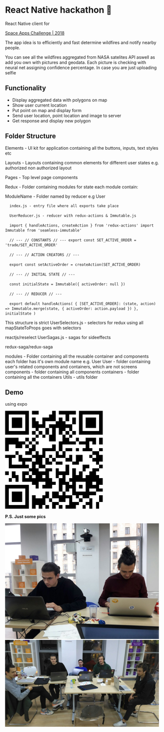 # React Native hackathon 🚀

React Native client for 

[Space Apps Challenge | 2018](https://2018.spaceappschallenge.org/)

The app idea is to efficiently and fast determine wildfires and notify nearby people.

You can see all the wildfires aggregated from NASA satelites API aswell as add you own with pictures and geodata. Each picture is checking with neural net assigning confidence percentage. In case you are just uploading selfie 

## Functionality

- Display aggregated data with polygons on map
- Show user current location
- Put point on map and display form
- Send user location, point location and image to server
- Get response and display new polygon

## Folder Structure

Elements - UI kit for application containing all the buttons, inputs, text styles etc

Layouts - Layouts containing common elements for different user states e.g. authorized non authorized layout

Pages - Top level page components

Redux - Folder containing modules for state each module contain:

  ModuleName - Folder named by reducer e.g User

      index.js - entry file where all exports take place

      UserReducer.js - reducer with redux-actions & Immutable.js

      import { handleActions, createAction } from 'redux-actions' import Immutable from 'seamless-immutable'

      // --- // CONSTANTS // --- export const SET_ACTIVE_ORDER = 'trade/SET_ACTIVE_ORDER'

      // --- // ACTION CREATORS // ---

      export const setActiveOrder = createAction(SET_ACTIVE_ORDER)

      // --- // INITIAL STATE // ---

      const initialState = Immutable({ activeOrder: null })

      // --- // REDUCER // ---

      export default handleActions( { [SET_ACTIVE_ORDER]: (state, action) => Immutable.merge(state, { activeOrder: action.payload }) }, initialState )

  This structure is strict
      UserSelectors.js - selectors for redux using all mapStateToProps goes with selectors

  reactjs/reselect
      UserSagas.js - sagas for sideeffects

  redux-saga/redux-saga

modules - Folder containing all the reusable container and components each folder has it's own module name e.g. User
  User - folder containing user's related components and containers, which are not screens
      components - folder containing all components
      containers - folder containing all the containers
Utils - utils folder


## Demo
using expo

![](./assets/canvas-ebb8476e-6007-447b-9531-121efc81a5a0.png)

**P.S. Just some **pics****

![](./assets/2018-10-2112-5f75f9e7-d9c1-4648-b0e2-8b328726256d.14.40.jpg)
![](./assets/sdsadsad.jpg)
